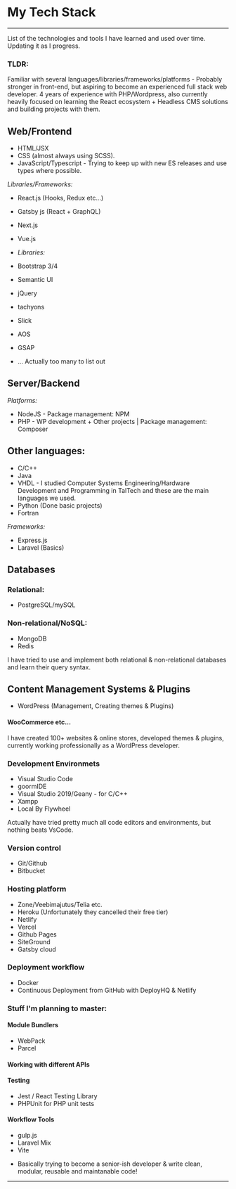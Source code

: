 # My Tech Stack
---
List of the technologies and tools I have learned and used over time. Updating it as I progress.
### TLDR: 
Familiar with several languages/libraries/frameworks/platforms - Probably stronger in front-end, but aspiring to become an experienced full stack web developer. 4 years of experience with PHP/Wordpress, also currently heavily focused on learning the React ecosystem + Headless CMS solutions and building projects with them.

## Web/Frontend
* HTML/JSX
* CSS (almost always using SCSS).
* JavaScript/Typescript - Trying to keep up with new ES releases and use types where possible.

*Libraries/Frameworks:*
* React.js (Hooks, Redux etc...)
* Gatsby js (React + GraphQL)
* Next.js
* Vue.js

* *Libraries:*
* Bootstrap 3/4
* Semantic UI
* jQuery
* tachyons
* Slick
* AOS
* GSAP
* ... Actually too many to list out

## Server/Backend
*Platforms:* 
* NodeJS - Package management: NPM
* PHP - WP development + Other projects | Package management: Composer

## Other languages:
* C/C++
* Java
* VHDL - I studied Computer Systems Engineering/Hardware Development and Programming in TalTech and these are the main languages we used. 
* Python (Done basic projects)
* Fortran

*Frameworks:*
* Express.js
* Laravel (Basics)

## Databases
### Relational:
- PostgreSQL/mySQL

### Non-relational/NoSQL:
- MongoDB
- Redis

I have tried to use and implement both relational & non-relational databases and learn their query syntax. 

## Content Management Systems & Plugins
* WordPress (Management, Creating themes & Plugins)
#### WooCommerce etc...

I have created 100+ websites & online stores,  developed themes & plugins, currently working professionally as a WordPress developer.

### Development Environmets
* Visual Studio Code 
* goormIDE
* Visual Studio 2019/Geany - for C/C++
* Xampp
* Local By Flywheel

Actually have tried pretty much all code editors and environments, but nothing beats VsCode.

### Version control
* Git/Github 
* Bitbucket

### Hosting platform
* Zone/Veebimajutus/Telia etc.
* Heroku (Unfortunately they cancelled their free tier)
* Netlify
* Vercel
* Github Pages
* SiteGround
* Gatsby cloud

### Deployment workflow
* Docker
* Continuous Deployment from GitHub with DeployHQ & Netlify

### Stuff I'm planning to master:
#### Module Bundlers
* WebPack
* Parcel
#### Working with different APIs
#### Testing
* Jest / React Testing Library
* PHPUnit for PHP unit tests
  
#### Workflow Tools
* gulp.js
* Laravel Mix
* Vite

- Basically trying to become a senior-ish developer & write clean, modular, reusable and maintanable code!
---
